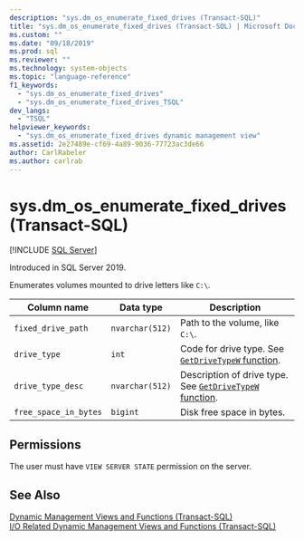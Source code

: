 ```yaml
---
description: "sys.dm_os_enumerate_fixed_drives (Transact-SQL)"
title: "sys.dm_os_enumerate_fixed_drives (Transact-SQL) | Microsoft Docs"
ms.custom: ""
ms.date: "09/18/2019"
ms.prod: sql
ms.reviewer: ""
ms.technology: system-objects
ms.topic: "language-reference"
f1_keywords: 
  - "sys.dm_os_enumerate_fixed_drives"
  - "sys.dm_os_enumerate_fixed_drives_TSQL"
dev_langs: 
  - "TSQL"
helpviewer_keywords: 
  - "sys.dm_os_enumerate_fixed_drives dynamic management view"
ms.assetid: 2e27489e-cf69-4a89-9036-77723ac3de66
author: CarlRabeler
ms.author: carlrab
---
```

# sys.dm_os_enumerate_fixed_drives (Transact-SQL)

[!INCLUDE [SQL Server](../../includes/applies-to-version/sqlserver.md)]

Introduced in SQL Server 2019.

Enumerates volumes mounted to drive letters like `C:\`.

|Column name|Data type|Description|
|-----------------|---------------|-----------------|  
|`fixed_drive_path`|`nvarchar(512)`|Path to the volume, like `C:\`.|  
|`drive_type`|`int`|Code for drive type. See [`GetDriveTypeW` function](/windows/win32/api/fileapi/nf-fileapi-getdrivetypew).|
|`drive_type_desc`|`nvarchar(512)`|Description of drive type. See [`GetDriveTypeW` function](/windows/win32/api/fileapi/nf-fileapi-getdrivetypew).|
|`free_space_in_bytes`|`bigint`|Disk free space in bytes.|

## Permissions

The user must have `VIEW SERVER STATE` permission on the server.

## See Also  

 [Dynamic Management Views and Functions &#40;Transact-SQL&#41;](~/relational-databases/system-dynamic-management-views/system-dynamic-management-views.md)   
 [I/O Related Dynamic Management Views and Functions &#40;Transact-SQL&#41;](../../relational-databases/system-dynamic-management-views/i-o-related-dynamic-management-views-and-functions-transact-sql.md)  
